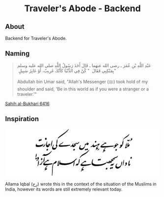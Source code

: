 <div align="center">

# Traveler's Abode - Backend

</div>

## About

Backend for Traveler's Abode.

## Naming

> عَبْدِ اللَّهِ بْنِ عُمَرَ ـ رضى الله عنهما ـ قَالَ أَخَذَ رَسُولُ اللَّهِ صلى الله عليه وسلم بِمَنْكِبِي فَقَالَ ‏ "‏ كُنْ فِي الدُّنْيَا كَأَنَّكَ غَرِيبٌ، أَوْ عَابِرُ سَبِيلٍ ‏"
> 
> Abdullah bin Umar said, "Allah's Messenger (ﷺ) took hold of my shoulder and said, 'Be in this world as if you were a stranger or a traveler.'"

[Sahih al-Bukhari 6416](https://sunnah.com/bukhari:6416)

## Inspiration

![](.github/assets/ijazat.gif)

Allama Iqbal (رح) wrote this in the context of the situation of the Muslims in India, however its words are still extremely relevant today. 